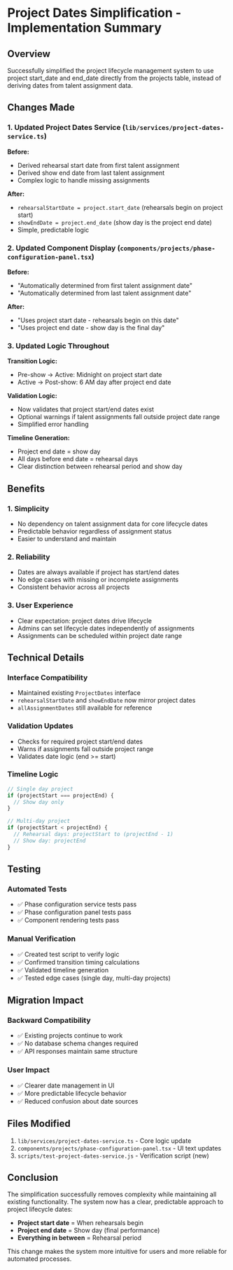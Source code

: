 # Project Dates Simplification - Implementation Summary

## Overview
Successfully simplified the project lifecycle management system to use project start_date and end_date directly from the projects table, instead of deriving dates from talent assignment data.

## Changes Made

### 1. Updated Project Dates Service (`lib/services/project-dates-service.ts`)

**Before:**
- Derived rehearsal start date from first talent assignment
- Derived show end date from last talent assignment
- Complex logic to handle missing assignments

**After:**
- `rehearsalStartDate = project.start_date` (rehearsals begin on project start)
- `showEndDate = project.end_date` (show day is the project end date)
- Simple, predictable logic

### 2. Updated Component Display (`components/projects/phase-configuration-panel.tsx`)

**Before:**
- "Automatically determined from first talent assignment date"
- "Automatically determined from last talent assignment date"

**After:**
- "Uses project start date - rehearsals begin on this date"
- "Uses project end date - show day is the final day"

### 3. Updated Logic Throughout

**Transition Logic:**
- Pre-show → Active: Midnight on project start date
- Active → Post-show: 6 AM day after project end date

**Validation Logic:**
- Now validates that project start/end dates exist
- Optional warnings if talent assignments fall outside project date range
- Simplified error handling

**Timeline Generation:**
- Project end date = show day
- All days before end date = rehearsal days
- Clear distinction between rehearsal period and show day

## Benefits

### 1. Simplicity
- No dependency on talent assignment data for core lifecycle dates
- Predictable behavior regardless of assignment status
- Easier to understand and maintain

### 2. Reliability
- Dates are always available if project has start/end dates
- No edge cases with missing or incomplete assignments
- Consistent behavior across all projects

### 3. User Experience
- Clear expectation: project dates drive lifecycle
- Admins can set lifecycle dates independently of assignments
- Assignments can be scheduled within project date range

## Technical Details

### Interface Compatibility
- Maintained existing `ProjectDates` interface
- `rehearsalStartDate` and `showEndDate` now mirror project dates
- `allAssignmentDates` still available for reference

### Validation Updates
- Checks for required project start/end dates
- Warns if assignments fall outside project range
- Validates date logic (end >= start)

### Timeline Logic
```typescript
// Single day project
if (projectStart === projectEnd) {
  // Show day only
}

// Multi-day project  
if (projectStart < projectEnd) {
  // Rehearsal days: projectStart to (projectEnd - 1)
  // Show day: projectEnd
}
```

## Testing

### Automated Tests
- ✅ Phase configuration service tests pass
- ✅ Phase configuration panel tests pass
- ✅ Component rendering tests pass

### Manual Verification
- ✅ Created test script to verify logic
- ✅ Confirmed transition timing calculations
- ✅ Validated timeline generation
- ✅ Tested edge cases (single day, multi-day projects)

## Migration Impact

### Backward Compatibility
- ✅ Existing projects continue to work
- ✅ No database schema changes required
- ✅ API responses maintain same structure

### User Impact
- ✅ Clearer date management in UI
- ✅ More predictable lifecycle behavior
- ✅ Reduced confusion about date sources

## Files Modified

1. `lib/services/project-dates-service.ts` - Core logic update
2. `components/projects/phase-configuration-panel.tsx` - UI text updates
3. `scripts/test-project-dates-service.js` - Verification script (new)

## Conclusion

The simplification successfully removes complexity while maintaining all existing functionality. The system now has a clear, predictable approach to project lifecycle dates:

- **Project start date** = When rehearsals begin
- **Project end date** = Show day (final performance)
- **Everything in between** = Rehearsal period

This change makes the system more intuitive for users and more reliable for automated processes.